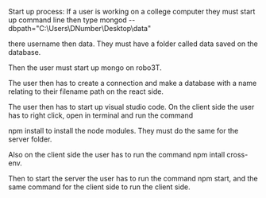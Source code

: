 Start up process: If a user is working on a college computer they must start up command line then type mongod --dbpath="C:\Users\DNumber\Desktop\data"


there username then data. They must have a folder called data saved on the database.


Then the user must start up mongo on robo3T. 


The user then has to create a connection and make a database with a name relating to their filename path on the react side.


The user then has to start up visual studio code. On the client side the user has to right click, open in terminal and run the command


npm install to install the node modules. They must do the same for the server folder. 


Also on the client side the user has to run the command npm intall cross-env.


Then to start the server the user has to run the command npm start, and the same command for the client side to run the client side.
